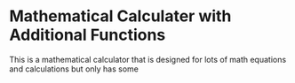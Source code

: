 # Mathematical Calculater with Additional Functions
This is a mathematical calculator that is designed for lots of math equations and calculations but only has some
